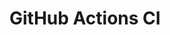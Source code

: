 # GitHub Actions CI

























































































































































































































































































































































































































































































































































































































































































































































































































































































































































































































































































































































































































































































































































































































































































































































































































































































































































